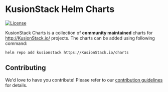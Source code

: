 # KusionStack Helm Charts

[![License](https://img.shields.io/badge/License-Apache%202.0-blue.svg)](https://opensource.org/licenses/Apache-2.0)


KusionStack Charts is a collection of **community maintained** charts for http://KusionStack.io/ projects. The charts can be added using following command:

```
helm repo add kusionstack https://KusionStack.io/charts
```

## Contributing

We'd love to have you contribute! Please refer to our [contribution guidelines](CONTRIBUTING.md) for details.